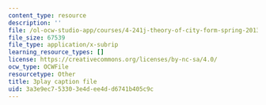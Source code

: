 ```yaml
---
content_type: resource
description: ''
file: /ol-ocw-studio-app/courses/4-241j-theory-of-city-form-spring-2013/3a3e9ec753303e4dee4dd6741b405c9c_fyQFGf2z4gQ.srt
file_size: 67539
file_type: application/x-subrip
learning_resource_types: []
license: https://creativecommons.org/licenses/by-nc-sa/4.0/
ocw_type: OCWFile
resourcetype: Other
title: 3play caption file
uid: 3a3e9ec7-5330-3e4d-ee4d-d6741b405c9c
---
```

